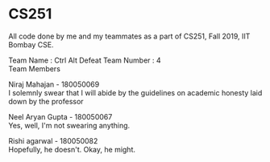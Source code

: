 # CS251
All code done by me and my teammates as a part of CS251, Fall 2019, IIT Bombay CSE.  

Team Name : Ctrl Alt Defeat 
Team Number : 4  
Team Members  

Niraj Mahajan - 180050069  
I solemnly swear that I will abide by the guidelines on academic honesty laid down by the professor  

Neel Aryan Gupta - 180050067  
Yes, well, I'm not swearing anything.

Rishi agarwal - 180050082  
Hopefully, he doesn't. Okay, he might. 

